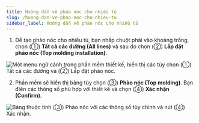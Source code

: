 ```yaml
---
title: Hướng dẫn vẽ phào nóc cho nhiều tủ
slug: /huong-dan-ve-phao-noc-cho-nhieu-tu
sidebar_label: Hướng dẫn vẽ phào nóc cho nhiều tủ
---
```


1. Để tạo phào nóc cho nhiều tủ, bạn nhấp chuột phải vào khoảng trống, chọn (①) **Tất cả các đường (All lines)** và sau đó chọn (②) **Lắp đặt phào nóc (Top molding installation)**.

![Một menu ngữ cảnh trong phần mềm thiết kế, hiển thị các tùy chọn (①) Tất cả các đường và (②) Lắp đặt phào nóc.](https://storage.googleapis.com/jegavn_kb/image_jegavn/407.1.jpg)

2. Phần mềm sẽ hiển thị bảng tùy chọn (③) **Phào nóc (Top molding)**. Bạn điền các thông số phù hợp với thiết kế và chọn (④) **Xác nhận (Confirm)**.

![Bảng thuộc tính (③) Phào nóc với các thông số tùy chỉnh và nút (④) Xác nhận.](https://storage.googleapis.com/jegavn_kb/image_jegavn/407.2.jpg)
